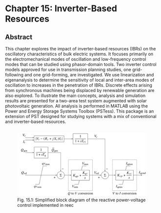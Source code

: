 # Chapter 15: Inverter-Based Resources
## Abstract
This chapter explores the impact of inverter-based resources (IBRs) on
the oscillatory characteristics of bulk electric systems. It focuses
primarily on the electromechanical modes of oscillation and
low-frequency control modes that can be studied using phasor-domain
tools. Two inverter control models approved for use in transmission
planning studies, one grid-following and one grid-forming, are
investigated. We use linearization and eigenanalysis to determine the
sensitivity of local and inter-area modes of oscillation to increases
in the penetration of IBRs. Discrete effects arising from synchronous
machines being displaced by renewable generation are also explored. To
illustrate the main concepts, analysis and simulation results are
presented for a two-area test system augmented with solar photovoltaic
generation. All analysis is performed in MATLAB using the Power and
Energy Storage Systems Toolbox (PSTess). This package is an extension
of PST designed for studying systems with a mix of conventional and
inverter-based resources.

<div style="display: flex; justify-content: center;" width="100%">
    <figure>
        <img src="figures/fig_15p1.png" alt="Simplified reec block diagram" width=480px margin="auto" />
        <figcaption>Fig. 15.1: Simplified block diagram of the reactive power-voltage control implemented in reec</figcaption>
    </figure>
</div>

[comment]: <> (eof)
